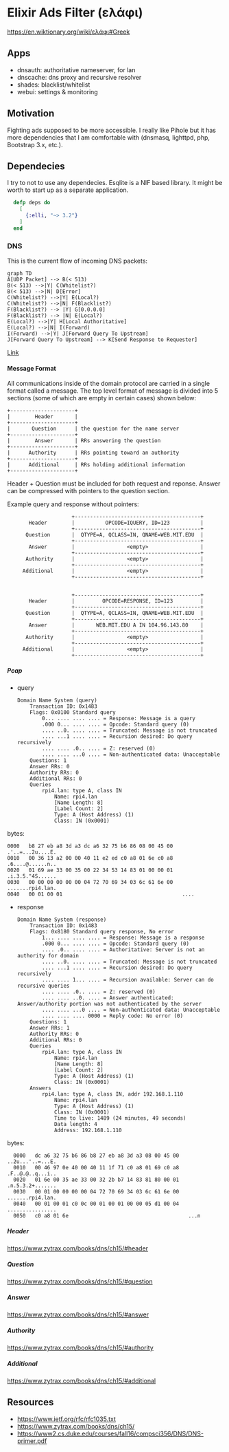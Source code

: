 # Elixir Ads Filter (ελάφι)

https://en.wiktionary.org/wiki/ελάφι#Greek

## Apps

- dnsauth: authoritative nameserver, for lan
- dnscache: dns proxy and recursive resolver
- shades: blacklist/whitelist
- webui: settings & monitoring

## Motivation

Fighting ads supposed to be more accessible. I really like Pihole but it has more dependencies that I am comfortable with (dnsmasq, lighttpd, php, Bootstrap 3.x, etc.).

## Dependecies

I try to not to use any dependecies. Esqlite is a NIF based library. It might be worth to start up as a separate application.

```Elixir
  defp deps do
    [
      {:elli, "~> 3.2"}
    ]
  end
```

### DNS

This is the current flow of incoming DNS packets:

```mermaid
graph TD
A[UDP Packet] --> B(< 513)
B(< 513) -->|Y| C(Whitelist?)
B(< 513) -->|N| D[Error]
C(Whitelist?) -->|Y| E(Local?)
C(Whitelist?) -->|N| F(Blacklist?)
F(Blacklist?) --> |Y| G[0.0.0.0]
F(Blacklist?) --> |N| E(Local?)
E(Local?) -->|Y| H[Local Authoritative]
E(Local?) -->|N| I(Forward)
I(Forward) -->|Y| J[Forward Query To Upstream]
J[Forward Query To Upstream] --> K[Send Response to Requester]
```

[Link](https://mermaid-js.github.io/mermaid-live-editor/#/edit/eyJjb2RlIjoiZ3JhcGggVERcbkFbVURQIFBhY2tldF0gLS0-IEIoPCA1MTMpXG5CKDwgNTEzKSAtLT58WXwgQyhXaGl0ZWxpc3Q_KVxuQig8IDUxMykgLS0-fE58IERbRXJyb3JdXG5DKFdoaXRlbGlzdD8pIC0tPnxZfCBFKExvY2FsPylcbkMoV2hpdGVsaXN0PykgLS0-fE58IEYoQmxhY2tsaXN0PylcbkYoQmxhY2tsaXN0PykgLS0-IHxZfCBHWzAuMC4wLjBdXG5GKEJsYWNrbGlzdD8pIC0tPiB8TnwgRShMb2NhbD8pXG5FKExvY2FsPykgLS0-fFl8IEhbTG9jYWwgQXV0aG9yaXRhdGl2ZV1cbkUoTG9jYWw_KSAtLT58TnwgSShGb3J3YXJkKVxuSShGb3J3YXJkKSAtLT58WXwgSltGb3J3YXJkIFF1ZXJ5IFRvIFVwc3RyZWFtXVxuSltGb3J3YXJkIFF1ZXJ5IFRvIFVwc3RyZWFtXSAtLT4gS1tTZW5kIFJlc3BvbnNlIHRvIFJlcXVlc3Rlcl1cbiIsIm1lcm1haWQiOnsidGhlbWUiOiJkZWZhdWx0In0sInVwZGF0ZUVkaXRvciI6ZmFsc2V9)

#### Message Format

All communications inside of the domain protocol are carried in a single
format called a message.  The top level format of message is divided
into 5 sections (some of which are empty in certain cases) shown below:

    +---------------------+
    |        Header       |
    +---------------------+
    |       Question      | the question for the name server
    +---------------------+
    |        Answer       | RRs answering the question
    +---------------------+
    |      Authority      | RRs pointing toward an authority
    +---------------------+
    |      Additional     | RRs holding additional information
    +---------------------+


Header + Question must be included for both request and reponse. Answer can be compressed with pointers to the question section.

Example query and response without pointers:


                         +-----------------------------------------+
           Header        |          OPCODE=IQUERY, ID=123          |
                         +-----------------------------------------+
          Question       |  QTYPE=A, QCLASS=IN, QNAME=WEB.MIT.EDU  |
                         +-----------------------------------------+
           Answer        |                 <empty>                 |
                         +-----------------------------------------+
          Authority      |                 <empty>                 |
                         +-----------------------------------------+
         Additional      |                 <empty>                 |
                         +-----------------------------------------+


                         +-----------------------------------------+
           Header        |         OPCODE=RESPONSE, ID=123         |
                         +-----------------------------------------+
          Question       |  QTYPE=A, QCLASS=IN, QNAME=WEB.MIT.EDU  |
                         +-----------------------------------------+
           Answer        |       WEB.MIT.EDU A IN 104.96.143.80    |
                         +-----------------------------------------+
          Authority      |                 <empty>                 |
                         +-----------------------------------------+
         Additional      |                 <empty>                 |
                         +-----------------------------------------+                         

##### Pcap

- query

      Domain Name System (query)
          Transaction ID: 0x1483
          Flags: 0x0100 Standard query
              0... .... .... .... = Response: Message is a query
              .000 0... .... .... = Opcode: Standard query (0)
              .... ..0. .... .... = Truncated: Message is not truncated
              .... ...1 .... .... = Recursion desired: Do query recursively
              .... .... .0.. .... = Z: reserved (0)
              .... .... ...0 .... = Non-authenticated data: Unacceptable
          Questions: 1
          Answer RRs: 0
          Authority RRs: 0
          Additional RRs: 0
          Queries
              rpi4.lan: type A, class IN
                  Name: rpi4.lan
                  [Name Length: 8]
                  [Label Count: 2]
                  Type: A (Host Address) (1)
                  Class: IN (0x0001)

bytes:

    0000   b8 27 eb a8 3d a3 dc a6 32 75 b6 86 08 00 45 00   .'..=...2u....E.
    0010   00 36 13 a2 00 00 40 11 e2 ed c0 a8 01 6e c0 a8   .6....@......n..
    0020   01 69 ae 33 00 35 00 22 34 53 14 83 01 00 00 01   .i.3.5."4S......
    0030   00 00 00 00 00 00 04 72 70 69 34 03 6c 61 6e 00   .......rpi4.lan.
    0040   00 01 00 01                                       ....


- response

      Domain Name System (response)
          Transaction ID: 0x1483
          Flags: 0x8180 Standard query response, No error
              1... .... .... .... = Response: Message is a response
              .000 0... .... .... = Opcode: Standard query (0)
              .... .0.. .... .... = Authoritative: Server is not an authority for domain
              .... ..0. .... .... = Truncated: Message is not truncated
              .... ...1 .... .... = Recursion desired: Do query recursively
              .... .... 1... .... = Recursion available: Server can do recursive queries
              .... .... .0.. .... = Z: reserved (0)
              .... .... ..0. .... = Answer authenticated: Answer/authority portion was not authenticated by the server
              .... .... ...0 .... = Non-authenticated data: Unacceptable
              .... .... .... 0000 = Reply code: No error (0)
          Questions: 1
          Answer RRs: 1
          Authority RRs: 0
          Additional RRs: 0
          Queries
              rpi4.lan: type A, class IN
                  Name: rpi4.lan
                  [Name Length: 8]
                  [Label Count: 2]
                  Type: A (Host Address) (1)
                  Class: IN (0x0001)
          Answers
              rpi4.lan: type A, class IN, addr 192.168.1.110
                  Name: rpi4.lan
                  Type: A (Host Address) (1)
                  Class: IN (0x0001)
                  Time to live: 1489 (24 minutes, 49 seconds)
                  Data length: 4
                  Address: 192.168.1.110

bytes:

      0000   dc a6 32 75 b6 86 b8 27 eb a8 3d a3 08 00 45 00   ..2u...'..=...E.
      0010   00 46 97 0e 40 00 40 11 1f 71 c0 a8 01 69 c0 a8   .F..@.@..q...i..
      0020   01 6e 00 35 ae 33 00 32 2b b7 14 83 81 80 00 01   .n.5.3.2+.......
      0030   00 01 00 00 00 00 04 72 70 69 34 03 6c 61 6e 00   .......rpi4.lan.
      0040   00 01 00 01 c0 0c 00 01 00 01 00 00 05 d1 00 04   ................
      0050   c0 a8 01 6e                                       ...n




##### Header

https://www.zytrax.com/books/dns/ch15/#header

##### Question

https://www.zytrax.com/books/dns/ch15/#question

##### Answer

https://www.zytrax.com/books/dns/ch15/#answer

##### Authority

https://www.zytrax.com/books/dns/ch15/#authority

##### Additional

https://www.zytrax.com/books/dns/ch15/#additional

## Resources

- https://www.ietf.org/rfc/rfc1035.txt
- https://www.zytrax.com/books/dns/ch15/
- https://www2.cs.duke.edu/courses/fall16/compsci356/DNS/DNS-primer.pdf
